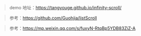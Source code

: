 > demo 地址：https://tangyouge.github.io/infinity-scroll/

> 参考：https://github.com/Guohjia/listScroll

> 参考：https://mp.weixin.qq.com/s/fuxyN-RtqBp5YDB83ZiZ-A